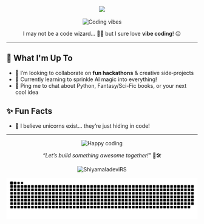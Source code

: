 <p align="center">
  <img src="https://readme-typing-svg.demolab.com?font=Fira+Code&weight=500&size=27&pause=1000&color=8A2BE2&center=true&vCenter=true&width=600&lines=Heyyy+there%2C+I%27m+Shiyamaladevi+R+S%21+%F0%9F%91%8B" />
</p>


<p align="center">
  <img src="https://media2.giphy.com/media/v1.Y2lkPTc5MGI3NjExYjllejFyb3g2Ynl2Z2hpbjl2Zm9hZ2pnamkzODh5dTVrN3VubW8xbSZlcD12MV9pbnRlcm5hbF9naWZfYnlfaWQmY3Q9Zw/LHZyixOnHwDDy/giphy.gif" alt="Coding vibes" width="550"/>
</p>

<p align="center">  
  I may not be a code wizard… 🧙‍♂️  
  but I sure love <strong>vibe coding</strong>! 😉  
</p>

---

## 🔭 What I'm Up To
- 👯 I’m looking to collaborate on **fun hackathons** & creative side‑projects  
- 🌱 Currently learning to sprinkle AI magic into everything!  
- 💬 Ping me to chat about Python, Fantasy/Sci-Fic books, or your next cool idea  


## ✨ Fun Facts
- 🦄 I believe unicorns exist… they’re just hiding in code!  
 

---

<p align="center">
  <img src="https://media.giphy.com/media/v1.Y2lkPTc5MGI3NjExY2s3a3cxNHVkcGRnMHdiZ2dqd3BtbTlodWt5dWp3ZXM4OGJtNG9iMiZlcD12MV9naWZzX3NlYXJjaCZjdD1n/tHIRLHtNwxpjIFqPdV/giphy.gif" alt="Happy coding" width="420"/>
</p>

<p align="center">
  <em>“Let’s build something awesome together!”</em> 🚧🛠️  
</p>
<p align="center">
  <img src="https://komarev.com/ghpvc/?username=shiyx27&label=Profile%20views&color=ff69b4&style=flat" alt="ShiyamaladeviRS" />
</p>
<p align="center">
  <img src="https://raw.githubusercontent.com/platane/snk/output/github-contribution-grid-snake.svg" alt="snake animation" />
</p>

